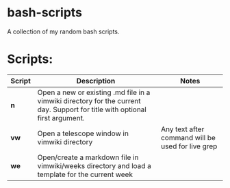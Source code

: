 # bash-scripts
A collection of my random bash scripts. 

# Scripts:
| Script      | Description | Notes |
| ----------- | ----------- | ----------- |
| __n__      | Open a new or existing .md file in a vimwiki directory for the current day. Support for title with optional first argument. |
| __vw__      | Open a telescope window in vimwiki directory | Any text after command will be used for live grep |
| __we__      | Open/create a markdown file in vimwiki/weeks directory and load a template for the current week | 

